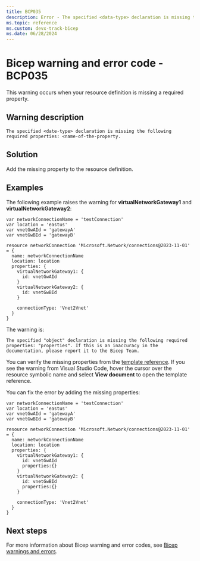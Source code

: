 ```yaml
---
title: BCP035
description: Error - The specified <data-type> declaration is missing the following required properties.
ms.topic: reference
ms.custom: devx-track-bicep
ms.date: 06/28/2024
---
```


# Bicep warning and error code - BCP035

This warning occurs when your resource definition is missing a required property.

## Warning description

`The specified <date-type> declaration is missing the following required properties: <name-of-the-property.`

## Solution

Add the missing property to the resource definition.

## Examples

The following example raises the warning for **virtualNetworkGateway1** and **virtualNetworkGateway2**:

```bicep
var networkConnectionName = 'testConnection'
var location = 'eastus'
var vnetGwAId = 'gatewayA'
var vnetGwBId = 'gatewayB'

resource networkConnection 'Microsoft.Network/connections@2023-11-01' = {
  name: networkConnectionName
  location: location
  properties: {
    virtualNetworkGateway1: {
      id: vnetGwAId
    }
    virtualNetworkGateway2: {
      id: vnetGwBId
    }

    connectionType: 'Vnet2Vnet' 
  }
}
```

The warning is:

```warning
The specified "object" declaration is missing the following required properties: "properties". If this is an inaccuracy in the documentation, please report it to the Bicep Team.
```

You can verify the missing properties from the [template reference](/azure/templates). If you see the warning from Visual Studio Code, hover the cursor over the resource symbolic name and select **View document** to open the template reference.

You can fix the error by adding the missing properties:

```bicep
var networkConnectionName = 'testConnection'
var location = 'eastus'
var vnetGwAId = 'gatewayA'
var vnetGwBId = 'gatewayB'

resource networkConnection 'Microsoft.Network/connections@2023-11-01' = {
  name: networkConnectionName
  location: location
  properties: {
    virtualNetworkGateway1: {
      id: vnetGwAId
      properties:{}
    }
    virtualNetworkGateway2: {
      id: vnetGwBId
      properties:{}
    }

    connectionType: 'Vnet2Vnet' 
  }
}
```

## Next steps

For more information about Bicep warning and error codes, see [Bicep warnings and errors](./bicep-error-codes.md).
